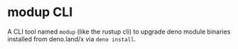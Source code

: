 # modup CLI 

A CLI tool named `modup` (like the rustup cli) to upgrade deno module binaries installed from deno.land/x via `deno install`. 

